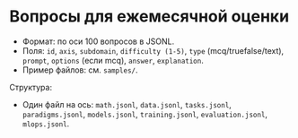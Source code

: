 # Вопросы для ежемесячной оценки

- Формат: по оси 100 вопросов в JSONL.
- Поля: `id`, `axis`, `subdomain`, `difficulty (1-5)`, `type` (mcq/truefalse/text), `prompt`, `options` (если mcq), `answer`, `explanation`.
- Пример файлов: см. `samples/`.

Структура:
- Один файл на ось: `math.jsonl`, `data.jsonl`, `tasks.jsonl`, `paradigms.jsonl`, `models.jsonl`, `training.jsonl`, `evaluation.jsonl`, `mlops.jsonl`.
